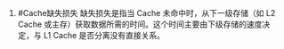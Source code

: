 1. #Cache缺失损失 
	缺失损失是指当 Cache 未命中时，从下一级存储（如 L2 Cache 或主存）获取数据所需的时间。这个时间主要由下级存储的速度决定，与 L1 Cache 是否分离没有直接关系。